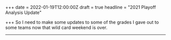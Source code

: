 +++
date = 2022-01-19T12:00:00Z
draft = true
headline = "2021 Playoff Analysis Update"

+++
So I need to make some updates to some of the grades I gave out to some teams now that wild card weekend is over.

***